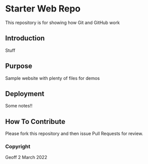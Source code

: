 # Starter Web Repo

This repository is for showing how Git and GitHub work

## Introduction

Stuff

## Purpose

Sample website with plenty of files for demos

## Deployment

Some notes!!

## How To Contribute

Please fork this repository and then issue Pull Requests for
review.

### Copyright

Geoff 2 March 2022

